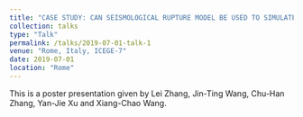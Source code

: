 ```yaml
---
title: "CASE STUDY: CAN SEISMOLOGICAL RUPTURE MODEL BE USED TO SIMULATE GROUND MOTIONS FOR ENGINEERING SEISMIC INPUT?"
collection: talks
type: "Talk"
permalink: /talks/2019-07-01-talk-1
venue: "Rome, Italy, ICEGE-7"
date: 2019-07-01
location: "Rome"
---
```


This is a poster presentation given by Lei Zhang, Jin-Ting Wang, Chu-Han Zhang, Yan-Jie Xu and Xiang-Chao Wang. 
